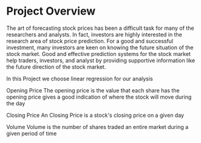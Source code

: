# Project Overview
The art of forecasting stock prices has been a difficult task for many of the researchers and analysts. In fact, investors are highly interested in the research area of stock price prediction. For a good and successful investment, many investors are keen on knowing the future situation of the stock market. Good and effective prediction systems for the stock market help traders, investors, and analyst by providing supportive information like the future direction of the stock market.

In this Project we choose linear regression for our analysis

Opening Price
The opening price is the value that each share has the opening price gives a good indication of where the stock will move during the day

Closing Price
An Closing Price is a stock's closing price on a given day

Volume
Volume is the number of shares traded an entire market during a given period of time
